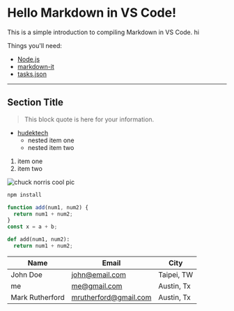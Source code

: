 # Hello Markdown in VS Code!

This is a simple introduction to compiling Markdown in VS Code. hi

Things you'll need:

- [Node.js](https://nodejs.org)
- [markdown-it](https://www.npmjs.com/package/markdown-it)
- [tasks.json](/docs/editor/tasks)

---

## Section Title

> This block quote is here for your information.

- [hudektech](https://hudektech.com)
  - nested item one
  - nested item two

1. item one
2. item two

![chuck norris cool pic](https://images02.military.com/sites/default/files/2021-04/chucknorris.jpeg)

```bash
npm install

```

```javascript
function add(num1, num2) {
  return num1 + num2;
}
const x = a + b;
```

```python
def add(num1, num2):
  return num1 + num2;
```

| Name            | Email                 | City       |
| --------------- | --------------------- | ---------- |
| John Doe        | john@email.com        | Taipei, TW |
| me              | me@gmail.com          | Austin, Tx |
| Mark Rutherford | mrutherford@gmail.com | Austin, Tx |
